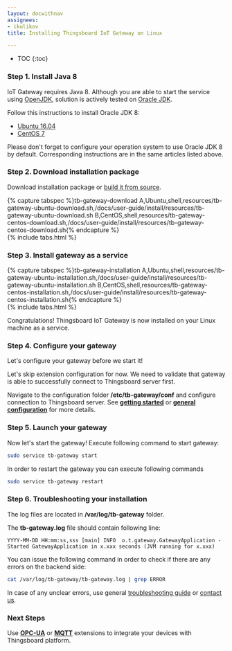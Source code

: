 ```yaml
---
layout: docwithnav
assignees:
- ikulikov
title: Installing Thingsboard IoT Gateway on Linux

---
```


* TOC
{:toc}

### Step 1. Install Java 8

IoT Gateway requires Java 8.
Although you are able to start the service using [OpenJDK](http://openjdk.java.net/), 
solution is actively tested on [Oracle JDK](http://www.oracle.com/technetwork/java/javase/overview/index.html).

Follow this instructions to install Oracle JDK 8:

 - [Ubuntu 16.04](https://www.digitalocean.com/community/tutorials/how-to-install-java-with-apt-get-on-ubuntu-16-04#installing-the-oracle-jdk)
 - [CentOS 7](https://www.digitalocean.com/community/tutorials/how-to-install-java-on-centos-and-fedora#install-oracle-java-8)

Please don't forget to configure your operation system to use Oracle JDK 8 by default. 
Corresponding instructions are in the same articles listed above.

### Step 2. Download installation package

Download installation package or [build it from source](/docs/iot-gateway/install/building-from-source).

{% capture tabspec %}tb-gateway-download
A,Ubuntu,shell,resources/tb-gateway-ubuntu-download.sh,/docs/user-guide/install/resources/tb-gateway-ubuntu-download.sh
B,CentOS,shell,resources/tb-gateway-centos-download.sh,/docs/user-guide/install/resources/tb-gateway-centos-download.sh{% endcapture %}  
{% include tabs.html %}

### Step 3. Install gateway as a service

{% capture tabspec %}tb-gateway-installation
A,Ubuntu,shell,resources/tb-gateway-ubuntu-installation.sh,/docs/user-guide/install/resources/tb-gateway-ubuntu-installation.sh
B,CentOS,shell,resources/tb-gateway-centos-installation.sh,/docs/user-guide/install/resources/tb-gateway-centos-installation.sh{% endcapture %}  
{% include tabs.html %}

Congratulations! Thingsboard IoT Gateway is now installed on your Linux machine as a service.

### Step 4. Configure your gateway

Let's configure your gateway before we start it! 

Let's skip extension configuration for now. 
We need to validate that gateway is able to successfully connect to Thingsboard server first.

Navigate to the configuration folder **/etc/tb-gateway/conf** and configure connection to Thingsboard server.
See [**getting started**](/docs/iot-gateway/getting-started/) or [**general configuration**](/docs/iot-gateway/configuration/) for more details.

### Step 5. Launch your gateway

Now let's start the gateway!
Execute following command to start gateway:

```bash
sudo service tb-gateway start
```

In order to restart the gateway you can execute following commands

```bash
sudo service tb-gateway restart
```

### Step 6. Troubleshooting your installation

The log files are located in **/var/log/tb-gateway** folder.

The **tb-gateway.log** file should contain following line:

```text
YYYY-MM-DD HH:mm:ss,sss [main] INFO  o.t.gateway.GatewayApplication - Started GatewayApplication in x.xxx seconds (JVM running for x.xxx)

```

You can issue the following command in order to check if there are any errors on the backend side:
 
```bash
cat /var/log/tb-gateway/tb-gateway.log | grep ERROR
```

In case of any unclear errors, use general [troubleshooting guide](/docs/user-guide/troubleshooting/#getting-help) or [contact us](/docs/contact-us/).
  
### Next Steps

Use [**OPC-UA**](/docs/iot-gateway/opc-ua/) or [**MQTT**](/docs/iot-gateway/mqtt/) extensions to integrate your devices with Thingsboard platform. 
 